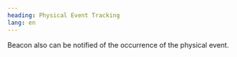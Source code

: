 ```yaml
---
heading: Physical Event Tracking
lang: en
---
```


Beacon also can be notified of the occurrence of the physical event.

